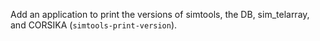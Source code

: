 Add an application to print the versions of simtools, the DB, sim_telarray, and CORSIKA (`simtools-print-version`).
